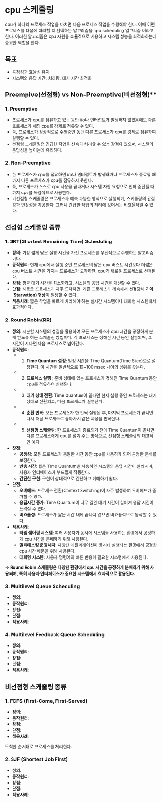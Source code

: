 # cpu 스케줄링

cpu가 하나의 프로세스 작업을 마치면 다음 프로세스 작업을 수행해야 한다. 이때 어떤 프로세스를 다음에 처리할 지 선택하는 알고리즘을 cpu scheduling 알고리즘 이라고 한다. 이러한 알고리즘은 cpu 자원을 효율적으로 사용하고 시스템 성능을 최적화하는데 중요한 역할을 한다.

## 목표

- 공정성과 효율성 유지
- 시스템의 응답 시간, 처리량, 대기 시간 최적화

## Preempive(선점형) vs Non-Preemptive(비선점형)\*\*

### 1. Preemptive

- 프로세스가 cpu를 점유하고 있는 동안 i/o나 인터럽트가 발생하지 않았음에도 다른 프로세스가 해당 cpu를 강제로 점유할 수 있다.
- 즉, 프로세스가 정상적으로 수행중인 동안 다른 프로세스가 cpu를 강제로 점유하여 실행할 수 있다.
- 선점형 스케줄링은 긴급한 작업을 신속히 처리할 수 있는 장점이 있으며, 시스템의 응답성을 높이는데 유리하다.

### 2. Non-Preemptive

- 한 프로세스가 cpu를 점유하면 i/o나 인터럽트가 발생하거나 프로세스가 종료될 때까지 다른 프로세스가 cpu를 점유하지 못한다.
- 즉, 프로세스가 스스로 cpu 사용을 끝내거나 시스템 자원 요청으로 인해 중단될 때까지 cpu를 독점적으로 사용한다.
- 비선점형 스케줄링은 프로세스가 예측 가능한 방식으로 실행되며, 스케줄링의 간결성과 안정성을 제공한다. 그러나 긴급한 작업의 처리에 있어서는 비효율적일 수 있다.

## 선점형 스케줄링 종류

### 1. SRT(Shortest Remaining Time) Scheduling

- **정의**: 가장 짧게 남은 실행 시간을 가진 프로세스를 우선적으로 수행하는 알고리즘이다.
- **동작원리**: 현재 cpu에서 실행 중인 프로세스의 남은 cpu 버스트 시간보다 더짧은 cpu 버스트 시간을 가지는 프로세스가 도착하면, cpu가 새로운 프로세스로 선점된다.
- **장점**: 평균 대기 시간을 최소화하고, 시스템의 응답 시간을 개선할 수 있다.
- **단점**: 새로운 프로세스가 자주 도착하면, 기존 프로세스가 계속해서 선점당해 **기아(Starvation) 현상**이 발생할 수 있다.
- **적용사례**: 짧은 작업을 빠르게 처리해야 하는 실시간 시스템이나 대화형 시스템에서 효과적이다.

### 2. Round Robin(RR)

- **정의**: 시분할 시스템의 성질을 활용하여 모든 프로세스가 cpu 시간을 공정하게 분배 받도록 하는 스케줄링 방법이다. 각 프로세스는 정해진 시간 동안 실행되며, 그 시간이 지나면 다음 프로세스로 넘어간다.
- **동작원리**:
  - 1. **Time Quantum 설정**: 일정 시간을 Time Quantum(Time Slice)으로 설정한다. 이 시간을 일반적으로 10~100 msec 사이의 범위를 갖는다.
  - 2. **프로세스 실행** : 준비 상태에 있는 프로세스가 정해진 Time Quantum 동안 cpu를 점유하여 실행된다.
  - 3. **대기 상태 전환**: Time Quantum이 끝나면 현재 실행 중인 프로세스는 대기 상태로 전환되고, 다음 프로세스가 실행된다.
  - 4. **순환 반복**: 모든 프로세스가 한 번씩 실행된 후, 마지막 프로세스가 끝나면 다시 처음 프로세스로 돌아가서 같은 과정을 반복한다.
  - 5. **선점형 스케줄링**: 한 프로세스가 종료되기 전에 Time Quantum이 끝나면 다른 프로세스에게 cpu를 넘겨 주는 방식으로, 선점형 스케줄링의 대표적인 예다.
- **장점**:
  - **공정성**: 모든 프로세스가 동일한 시간 동안 cpu를 사용하게 되어 공정한 분배를 보장한다.
  - **반응 시간**: 짧은 Time Quantum을 사용하면 시스템의 응답 시간이 빨라지며, 사용자 인터페이스가 부드럽게 작동한다.
  - **간단한 구현**: 구현이 상대적으로 간단하고 이해하기 쉽다.
- **단점**:
  - **오버헤드**: 프로세스 전환(Context Switching)이 자주 발생하여 오버헤드가 증가할 수 있다.
  - **응답시간 증가**: Time Quantum이 너무 길면 대기 시간이 길어져 응답 시간이 느려질 수 있다.
  - **비효율성**: 프로세스가 짧은 시간 내에 끝나지 않으면 비효율적으로 동작할 수 있다.
- **적용사례**:
  - **타임 쉐어링 시스템**: 여러 사용자가 동시에 시스템을 사용하는 환경에서 공정하게 cpu 시간을 분배하기 위해 사용된다.
  - **멀티태스킹 운영체제**: 다양한 애플리케이션이 동시에 실행되는 환경에서 공정한 cpu 시간 배분을 위해 사용된다.
  - **대화형 시스템**: 사용자 명령어의 빠른 반응이 필요한 시스템에서 사용된다.

=> **Round Robin 스케줄링은 다양한 환경에서 cpu 시간을 공정하게 분배하기 위해 사용되며, 특히 사용자 인터페이스가 중요한 시스템에서 효과적으로 활용된다.**

### 3. Multilevel Queue Scheduling

- **정의**:
- **동작원리**:
- **장점**:
- **단점**:
- **적용사례**:

### 4. Multilevel Feedback Queue Scheduling

- **정의**:
- **동작원리**:
- **장점**:
- **단점**:
- **적용사례**:

## 비선점형 스케줄링 종류

### 1. FCFS (First-Come, First-Served)

- **정의**:
- **동작원리**:
- **장점**:
- **단점**:
- **적용사례**:

도착한 순서대로 프로세스를 처리한다.

### 2. SJF (Shortest Job First)

- **정의**:
- **동작원리**:
- **장점**:
- **단점**:
- **적용사례**:
